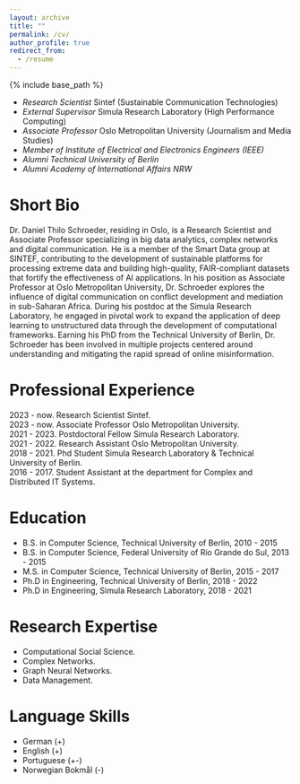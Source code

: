 ```yaml
---
layout: archive
title: ""
permalink: /cv/
author_profile: true
redirect_from:
  - /resume
---
```


{% include base_path %}

* _Research Scientist_ Sintef (Sustainable Communication Technologies)
* _External Supervisor_ Simula Research Laboratory (High Performance Computing)
* _Associate Professor_ Oslo Metropolitan University (Journalism and Media Studies)
* _Member of Institute of Electrical and Electronics Engineers (IEEE)_
* _Alumni Technical University of Berlin_
* _Alumni Academy of International Affairs NRW_

Short Bio
======
Dr. Daniel Thilo Schroeder, residing in Oslo, is a Research Scientist and Associate Professor specializing in big data analytics, complex networks and digital communication. He is a member of the Smart Data group at SINTEF, contributing to the development of sustainable platforms for processing extreme data and building high-quality, FAIR-compliant datasets that fortify the effectiveness of AI applications. In his position as Associate Professor at Oslo Metropolitan University, Dr. Schroeder explores the influence of digital communication on conflict development and mediation in sub-Saharan Africa. During his postdoc at the Simula Research Laboratory, he engaged in pivotal work to expand the application of deep learning to unstructured data through the development of computational frameworks. Earning his PhD from the Technical University of Berlin, Dr. Schroeder has been involved in multiple projects centered around understanding and mitigating the rapid spread of online misinformation.


Professional Experience
======
2023 - now\.  Research Scientist Sintef. <br />
2023 - now\.  Associate Professor Oslo Metropolitan University. <br />
2021 - 2023\. Postdoctoral Fellow Simula Research Laboratory. <br />
2021 - 2022\. Research Assistant Oslo Metropolitan University. <br />
2018 - 2021\. Phd Student Simula Research Laboratory & Technical University of Berlin. <br />
2016 - 2017\. Student Assistant at the department for Complex and Distributed IT Systems. <br />

Education
======
* B.S. in Computer Science, Technical University of Berlin, 2010 - 2015
* B.S. in Computer Science, Federal University of Rio Grande do Sul, 2013 - 2015
* M.S. in Computer Science, Technical University of Berlin, 2015 - 2017
* Ph.D in Engineering, Technical University of Berlin, 2018 - 2022
* Ph.D in Engineering, Simula Research Laboratory, 2018 - 2021

Research Expertise
======
* Computational Social Science.
* Complex Networks.
* Graph Neural Networks.
* Data Management.

Language Skills
======
* German (+)
* English (+)
* Portuguese (+-)
* Norwegian Bokmål (-)
